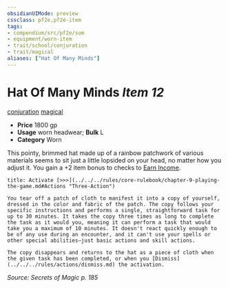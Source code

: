 ```yaml
---
obsidianUIMode: preview
cssclass: pf2e,pf2e-item
tags:
- compendium/src/pf2e/som
- equipment/worn-item
- trait/school/conjuration
- trait/magical
aliases: ["Hat Of Many Minds"]
---
```

# Hat Of Many Minds *Item 12*  
[conjuration](conjuration.md)  [magical](magical.md)  

- **Price** 1800 gp
- **Usage** worn headwear; **Bulk** L
- **Category** Worn

This pointy, brimmed hat made up of a rainbow patchwork of various materials seems to sit just a little lopsided on your head, no matter how you adjust it. You gain a +2 item bonus to checks to [Earn Income](earn-income.md).

```ad-embed-ability
title: Activate [>>>](../../../rules/core-rulebook/chapter-9-playing-the-game.md#Actions "Three-Action")

You tear off a patch of cloth to manifest it into a copy of yourself, dressed in the color and fabric of the patch. The copy follows your specific instructions and performs a single, straightforward task for up to 30 minutes. It takes the copy three times as long to complete the task as it would you, meaning it can perform a task that would take you a maximum of 10 minutes. It doesn't react quickly enough to be of any use during an encounter, and it can't use your spells or other special abilities—just basic actions and skill actions.

The copy disappears and returns to the hat as a piece of cloth when the given task has been completed, or when you [Dismiss](../../../rules/actions/dismiss.md) the activation.
```

*Source: Secrets of Magic p. 185*
